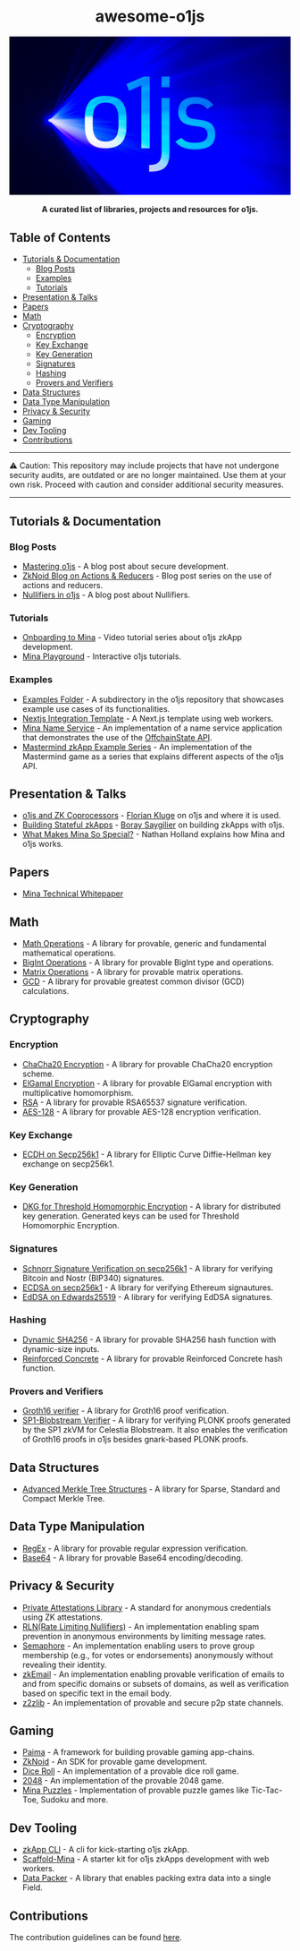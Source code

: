 <h1 align="center"> awesome-o1js</h1>

![awesome-o1js](o1js.jpeg)

**<p align="center">A curated list of libraries, projects and resources for o1js.</p>**

## Table of Contents

- [Tutorials &amp; Documentation](#tutorials--documentation)
  - [Blog Posts](#blog-posts)
  - [Examples](#examples)
  - [Tutorials](#tutorials)
- [Presentation &amp; Talks](#presentation--talks)
- [Papers](#papers)
- [Math](#math)
- [Cryptography](#cryptography)
  - [Encryption](#encryption)
  - [Key Exchange](#key-exchange)
  - [Key Generation](#key-generation)
  - [Signatures](#signatures)
  - [Hashing](#hashing)
  - [Provers and Verifiers](#provers-and-verifiers)
- [Data Structures](#data-structures)
- [Data Type Manipulation](#data-type-manipulation)
- [Privacy &amp; Security](#privacy--security)
- [Gaming](#gaming)
- [Dev Tooling](#dev-tooling)
- [Contributions](#contributions)

---

⚠️ Caution: This repository may include projects that have not undergone security audits, are
outdated or are no longer maintained. Use them at your own risk. Proceed with caution and consider
additional security measures.

---

## Tutorials & Documentation

### Blog Posts

- [Mastering o1js](https://medium.com/veridise/mastering-o1js-on-mina-four-key-strategies-for-secure-development-fff3a3f4f6d1) -
  A blog post about secure development.
- [ZkNoid Blog on Actions &amp; Reducers](https://medium.com/zknoid/mina-action-reducers-guide-why-we-need-them-81b6836c1700) -
  Blog post series on the use of actions and reducers.
- [Nullifiers in o1js](https://www.o1labs.org/blog/the-many-saints-of-privacy-nullifiers-in-o1js) -
  A blog post about Nullifiers.

### Tutorials

- [Onboarding to Mina](https://www.youtube.com/watch?v=bJ6BRvFpyk4&list=PLNwigD3FQvjBvYunrf_v2v7lGSeIOpAkx) -
  Video tutorial series about o1js zkApp development.
- [Mina Playground](https://www.minaplayground.com/) - Interactive o1js tutorials.

### Examples

- [Examples Folder](https://github.com/o1-labs/o1js/tree/main/src/examples) - A subdirectory in the
  o1js repository that showcases example use cases of its functionalities.
- [Nextjs Integration Template](https://github.com/o1-labs-XT/next-js-integration-example) - A
  Next.js template using web workers.
- [Mina Name Service](https://github.com/o1-labs-XT/name-service-example) - An implementation of a
  name service application that demonstrates the use of the
  [OffchainState API](https://docs.minaprotocol.com/zkapps/writing-a-zkapp/feature-overview/offchain-storage).
- [Mastermind zkApp Example Series](https://github.com/Shigoto-dev19/mina-mastermind/) - An
  implementation of the Mastermind game as a series that explains different aspects of the o1js API.

## Presentation & Talks

- [o1js and ZK Coprocessors](https://www.youtube.com/watch?v=2OroIELozJg) -
  [Florian Kluge](https://x.com/zktrivo) on o1js and where it is used.
- [Building Stateful zkApps](https://www.youtube.com/watch?v=aMWDh4minG4) -
  [Boray Saygilier](https://x.com/boraysaygilier) on building zkApps with o1js.
- [What Makes Mina So Special?](https://www.youtube.com/watch?v=-fG0JLtYlJE) - Nathan Holland
  explains how Mina and o1js works.

## Papers

- [Mina Technical Whitepaper](https://minaprotocol.com/wp-content/uploads/technicalWhitepaper.pdf)

## Math

- [Math Operations](https://github.com/yunus433/o1js-math) - A library for provable, generic and
  fundamental mathematical operations.
- [BigInt Operations](https://github.com/boray/o1js-bigint) - A library for provable BigInt type and
  operations.
- [Matrix Operations](https://github.com/Vishalkulkarni45/o1js-matrix) - A library for provable
  matrix operations.
- [GCD](https://github.com/PaimaStudios/o1js-gcd) - A library for provable greatest common divisor
  (GCD) calculations.

## Cryptography

### Encryption

- [ChaCha20 Encryption](https://github.com/0x471/o1js-chacha20/tree/main) - A library for provable
  ChaCha20 encryption scheme.
- [ElGamal Encryption](https://github.com/Trivo25/o1js-elgamal) - A library for provable ElGamal
  encryption with multiplicative homomorphism.
- [RSA](https://github.com/Shigoto-dev19/o1js-rsa/tree/main) - A library for provable RSA65537
  signature verification.
- [AES-128](https://github.com/scaraven/mina-aes) - A library for provable AES-128 encryption
  verification.

### Key Exchange

- [ECDH on Secp256k1](https://github.com/0x471/o1js-ecdh-secp256k1) - A library for Elliptic Curve
  Diffie-Hellman key exchange on secp256k1.

### Key Generation

- [DKG for Threshold Homomorphic Encryption](https://github.com/auxo-zk/Distributed-key-generation) -
  A library for distributed key generation. Generated keys can be used for Threshold Homomorphic
  Encryption.

### Signatures

- [Schnorr Signature Verification on secp256k1](https://github.com/0x471/o1js-schnorr-secp256k1) - A
  library for verifying Bitcoin and Nostr (BIP340) signatures.
- [ECDSA on secp256k1](https://github.com/45930/ethereum-mina-signatures) - A library for verifying
  Ethereum signautures.
- [EdDSA on Edwards25519](https://github.com/o1-labs-XT/eddsa-o1js) - A library for verifying EdDSA signatures.

### Hashing

- [Dynamic SHA256](https://github.com/Shigoto-dev19/o1js-dynamic-sha256) - A library for provable
  SHA256 hash function with dynamic-size inputs.
- [Reinforced Concrete](https://github.com/rymnc/reinforced-concrete-impls/) - A library for
  provable Reinforced Concrete hash function.

### Provers and Verifiers

- [Groth16 verifier](https://github.com/onurinanc/o1js-groth16) - A library for Groth16 proof
  verification.
- [ SP1-Blobstream Verifier](https://github.com/geometers/o1js-blobstream) - A library for verifying
  PLONK proofs generated by the SP1 zkVM for Celestia Blobstream. It also enables the verification
  of Groth16 proofs in o1js besides gnark-based PLONK proofs.

## Data Structures

- [Advanced Merkle Tree Structures](https://github.com/plus3-labs/o1js-merkle) - A library for
  Sparse, Standard and Compact Merkle Tree.

## Data Type Manipulation

- [RegEx](https://github.com/Shigoto-dev19/zk-regex-o1js) - A library for provable regular
  expression verification.
- [Base64](https://github.com/Shigoto-dev19/o1js-base64/tree/main) - A library for provable Base64
  encoding/decoding.

## Privacy & Security

- [Private Attestations Library](https://github.com/zksecurity/mina-attestations) - A standard for
  anonymous credentials using ZK attestations.
- [RLN(Rate Limiting Nullifiers)](https://github.com/0x471/o1js-rln) - An implementation enabling
  spam prevention in anonymous environments by limiting message rates.
- [Semaphore](https://github.com/Socialcap-app/semaphore-sdk) - An implementation enabling users to
  prove group membership (e.g., for votes or endorsements) anonymously without revealing their
  identity.
- [zkEmail](https://github.com/zksecurity/mina-attestations/tree/main/src/email) - An implementation
  enabling provable verification of emails to and from specific domains or subsets of domains, as
  well as verification based on specific text in the email body.
- [z2zlib](https://github.com/Yeshilabs/z2zlib/tree/version/0.0.1) - An implementation of provable
  and secure p2p state channels.

## Gaming

- [Paima](https://github.com/PaimaStudios/paima-engine) - A framework for building provable gaming
  app-chains.
- [ZkNoid](https://github.com/ZkNoid/store) - An SDK for provable game development.
- [Dice Roll](https://github.com/YofiY/zk-dice-roll) - An implementation of a provable dice roll
  game.
- [2048](https://github.com/Chomtana/2048-o1js) - An implementation of the provable 2048 game.
- [Mina Puzzles](https://github.com/0xStruct/mina-puzzles) - Implementation of provable puzzle games
  like Tic-Tac-Toe, Sudoku and more.

## Dev Tooling

- [zkApp CLI](https://github.com/o1-labs/zkapp-cli) - A cli for kick-starting o1js zkApp.
- [Scaffold-Mina](https://github.com/DeMonkeyCoder/scaffold-mina) - A starter kit for o1js zkApps
  development with web workers.
- [Data Packer](https://github.com/45930/o1js-pack) - A library that enables packing extra data into
  a single Field.

## Contributions

The contribution guidelines can be found
[here](https://github.com/navigators-exploration-team/awesome-o1js/blob/main/CONTRIBUTING.md).
